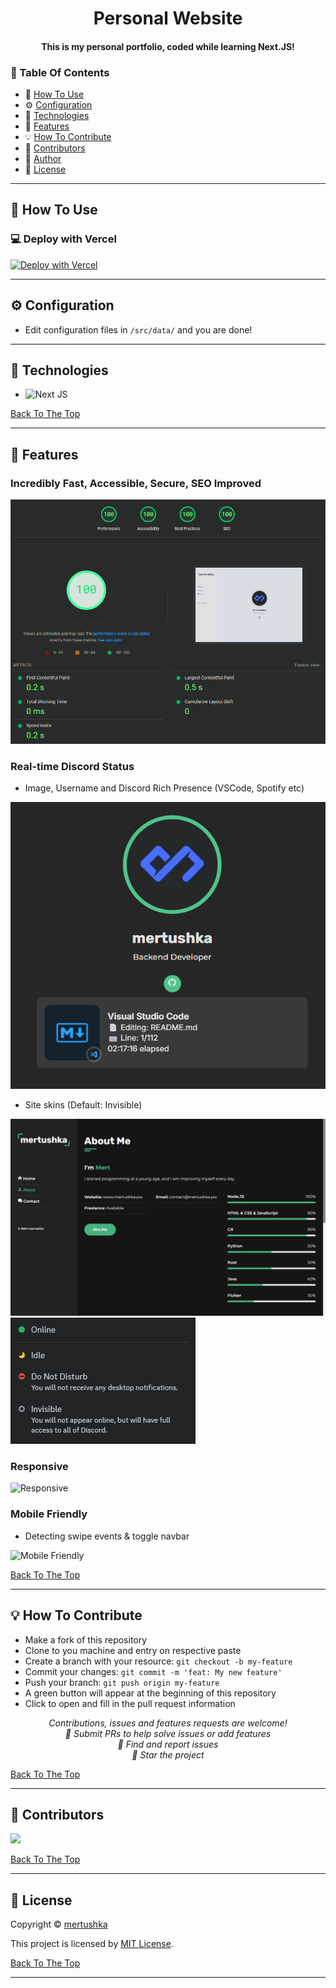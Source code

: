<h1 id="title" align="center">Personal Website</h1>

<h4 align="center">This is my personal portfolio, coded while learning Next.JS!</h4>

### 🔖 Table Of Contents

- 🤔 [How To Use](#how-to-use)
- ⚙️ [Configuration](#configuration)
- 🚀 [Technologies](#technologies)
- 🎊 [Features](#features)
- 💡 [How To Contribute](#how-to-contribute)
- 🤗 [Contributors](#contributors)
- 👤 [Author](#author)
- 🔏 [License](#license)

---

<h2 id="how-to-use">🤔 How To Use</h2>

### 💻 Deploy with Vercel

[![Deploy with Vercel](https://vercel.com/button)](https://vercel.com/new/clone?repository-url=https%3A%2F%2Fgithub.com%2Fmertushka%2Fpersonal-website&project-name=personal-website&repository-name=personal-website&redirect-url=https%3A%2F%2Fgithub.com%2Fmertushka%2Fpersonal-website%23configuration)

---

<h2 id="configuration">⚙️ Configuration</h2>

- Edit configuration files in `/src/data/` and you are done!

---

<h2 id="technologies">🚀 Technologies</h2>

- ![Next JS](https://img.shields.io/badge/Next-black?style=for-the-badge&logo=next.js&logoColor=white)

[Back To The Top](#title)

---

<h2 id="features">🎊 Features</h2>

### **Incredibly Fast, Accessible, Secure, SEO Improved**

[![PageSpeed Insights](/demos/pagespeed.png)](https://pagespeed.web.dev/report?url=https%3A%2F%2Fmertushka.pw%2F&form_factor=desktop)

### **Real-time Discord Status**

- Image, Username and Discord Rich Presence (VSCode, Spotify etc)

![Discord Status](demos/discord_status.png)

- Site skins (Default: Invisible)

![Discord Status](demos/site_skins.jpeg)
![Discord Status](demos/discord_status_toggle.png)

### **Responsive**

![Responsive](demos/responsive.gif)

### **Mobile Friendly**

- Detecting swipe events & toggle navbar

![Mobile Friendly](demos/mobile_friendly.gif)

[Back To The Top](#title)

---

<h2 id="how-to-contribute">💡 How To Contribute</h2>

- Make a fork of this repository
- Clone to you machine and entry on respective paste
- Create a branch with your resource: `git checkout -b my-feature`
- Commit your changes: `git commit -m 'feat: My new feature'`
- Push your branch: `git push origin my-feature`
- A green button will appear at the beginning of this repository
- Click to open and fill in the pull request information

<p align="center">
<i>Contributions, issues and features requests are welcome!</i><br />
<i>📮 Submit PRs to help solve issues or add features</i><br />
<i>🐛 Find and report issues</i><br />
<i>🌟 Star the project</i><br />
</p>

[Back To The Top](#title)

---

<h2 id="contributors">🤗 Contributors</h2>

<p>

<a href="https://github.com/mertushka"><img width="60" src="https://avatars1.githubusercontent.com/u/34413473?v=4"/>

</p>

[Back To The Top](#title)

---

<h2 id="license">🔏 License</h2>

Copyright © [mertushka](https://github.com/mertushka)

This project is licensed by [MIT License](https://api.github.com/licenses/mit).

[Back To The Top](#title)

---
